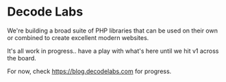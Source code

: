 # Decode Labs

We're building a broad suite of PHP libraries that can be used on their own or combined to create excellent modern websites.

It's all work in progress.. have a play with what's here until we hit v1 across the board.

For now, check https://blog.decodelabs.com for progress.
